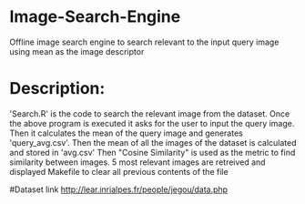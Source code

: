 # Image-Search-Engine
Offline image search engine to search relevant to the input query image using mean as the image descriptor

# Description:
 'Search.R' is the code to search the relevant image from the dataset. 
 Once the above program is executed it asks for the user to input the query image. Then it calculates the mean of the query image and generates 'query_avg.csv'. Then the mean of all the images of the dataset is calculated and stored in 'avg.csv'
 Then "Cosine Similarity" is used as the metric to find similarity between images. 5 most relevant images are retreived and displayed
 Makefile to clear all previous contents of the file
 
 #Dataset link
 http://lear.inrialpes.fr/people/jegou/data.php
